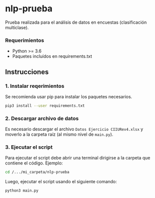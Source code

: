 # nlp-prueba
Prueba realizada para el análisis de datos en encuestas (clasificación multiclase).

### Requerimientos
*   Python >= 3.6
*   Paquetes incluídos en requirements.txt

## Instrucciones
### 1. Instalar reqerimientos
Se recomienda usar pip para instalar los paquetes necesarios.

```bash
pip3 install --user requirements.txt
```

### 2. Descargar archivo de datos
Es necesario descargar el archivo `Datos Ejercicio CIIURev4.xlsx` y moverlo a la carpeta raíz (al mismo nivel de `main.py`).

### 3. Ejecutar el script
Para ejecutar el script debe abrir una terminal dirigirse a la carpeta que contiene el código. Ejemplo:

```bash
cd /.../mi_carpeta/nlp-prueba
```

Luego, ejecutar el script usando el siguiente comando:
```bash
python3 main.py
```